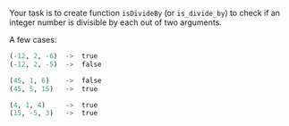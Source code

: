 Your task is to create function `isDivideBy` (or `is_divide_by`) to check if an integer number is divisible by each out 
of two arguments.

A few cases:

```python
(-12, 2, -6)  ->  true
(-12, 2, -5)  ->  false

(45, 1, 6)    ->  false
(45, 5, 15)   ->  true

(4, 1, 4)     ->  true
(15, -5, 3)   ->  true
```